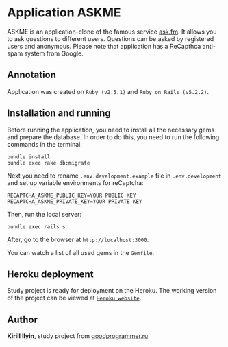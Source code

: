 # Application ASKME

ASKME is an application-clone of the famous service [ask.fm](https://ask.fm/). It allows you to ask questions to different users. Questions can be asked by registered users and anonymous. Please note that application has a ReCapthca anti-spam system from Google.


## Annotation

Application was created on `Ruby (v2.5.1)` and `Ruby on Rails (v5.2.2)`.

## Installation and running

Before running the application, you need to install all the necessary gems and prepare the database. In order to do this, you need to run the following commands in the terminal:
```
bundle install
bundle exec rake db:migrate
```
Next you need to rename `.env.development.example` file in `.env.development` and set up variable environments for reCaptcha:

```
RECAPTCHA_ASKME_PUBLIC_KEY=YOUR PUBLIC KEY
RECAPTCHA_ASKME_PRIVATE_KEY=YOUR PRIVATE KEY
```

Then, run the local server:
```
bundle exec rails s
```

After, go to the browser at `http://localhost:3000`.

You can watch a list of all used gems in the `Gemfile`.

## Heroku deployment

Study project is ready for deployment on the Heroku. The working version of the project can be viewed at [`Heroku website`](https://cuurjol-askme.herokuapp.com/).

## Author

**Kirill Ilyin**, study project from [goodprogrammer.ru](https://goodprogrammer.ru/)
